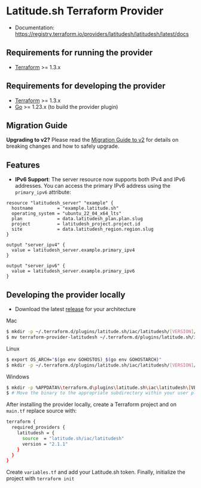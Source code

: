 Latitude.sh Terraform Provider
==================

- Documentation: https://registry.terraform.io/providers/latitudesh/latitudesh/latest/docs 

Requirements for running the provider
------------

-	[Terraform](https://www.terraform.io/downloads.html) >= 1.3.x

Requirements for developing the provider
------------

-	[Terraform](https://www.terraform.io/downloads.html) >= 1.3.x
-	[Go](https://golang.org/doc/install) >= 1.23.x (to build the provider plugin)

Migration Guide
------------

**Upgrading to v2?** Please read the [Migration Guide to v2](https://github.com/latitudesh/terraform-provider-latitudesh/blob/main/MIGRATION_GUIDE_v2.md) for details on breaking changes and how to safely upgrade.

Features
------------

- **IPv6 Support**: The server resource now supports both IPv4 and IPv6 addresses. You can access the primary IPv6 address using the `primary_ipv6` attribute:

```hcl
resource "latitudesh_server" "example" {
  hostname         = "example.latitude.sh"
  operating_system = "ubuntu_22_04_x64_lts"
  plan             = data.latitudesh_plan.plan.slug
  project          = latitudesh_project.project.id
  site             = data.latitudesh_region.region.slug
}

output "server_ipv4" {
  value = latitudesh_server.example.primary_ipv4
}

output "server_ipv6" {
  value = latitudesh_server.example.primary_ipv6
}
```

Developing the provider locally
------------

- Download the latest [release](https://github.com/latitudesh/terraform-provider-latitudesh/releases) for your architecture

Mac

```sh
$ mkdir -p ~/.terraform.d/plugins/latitude.sh/iac/latitudesh/[VERSION]/darwin_amd64
$ mv terraform-provider-latitudesh ~/.terraform.d/plugins/latitude.sh/iac/latitudesh/[VERSION]/darwin_amd64
```

Linux

```sh
$ export OS_ARCH="$(go env GOHOSTOS)_$(go env GOHOSTARCH)"
$ mkdir -p ~/.terraform.d/plugins/latitude.sh/iac/latitudesh/[VERSION]/$OS_ARCH
```

Windows

```sh
$ mkdir -p %APPDATA%\terraform.d\plugins\latitude.sh\iac\latitudesh\[VERSION]\[OS_ARCH]
$ # Move the binary to the appropriate subdirectory within your user plugins directory, replacing [OS_ARCH] with your system's OS_ARCH
```

After installing the provider locally, create a Terraform project and on `main.tf` replace source with:

```sh
terraform {
  required_providers {
    latitudesh = {
      source  = "latitude.sh/iac/latitudesh"
      version = "2.1.1"
    }
  }
}
```

Create `variables.tf` and add your Latitude.sh token. Finally, initialize the project with `terraform init`
